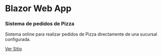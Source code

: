 # Blazor Web App

### Sistema de pedidos de Pizza

Sistema online para realizar pedidos de Pizza directamente de una sucursal configurada.

[Ver Sitio](https://blazorserverapp-b8d9g7gvdpdfg3ag.canadacentral-01.azurewebsites.net)
